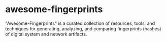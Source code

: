 # awesome-fingerprints
"Awesome-Fingerprints" is a curated collection of resources,  tools, and techniques for generating, analyzing, and comparing fingerprints (hashes) of digital system and network artifacts.
